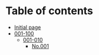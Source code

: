 # Table of contents

* [Initial page](README.md)
* [001-100](001-100/README.md)
  * [001-010](001-100/001-010/README.md)
    * [No.001](001-100/001-010/no.001.md)

